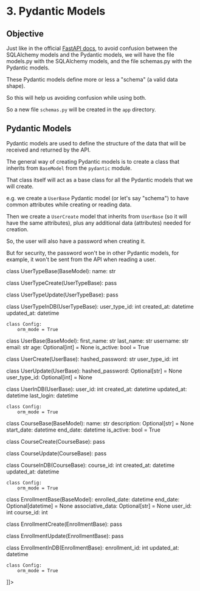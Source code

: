 # 3. Pydantic Models

## Objective

Just like in the official [FastAPI docs](https://fastapi.tiangolo.com/tutorial/sql-databases/#create-the-pydantic-models), to avoid confusion between the SQLAlchemy models and the Pydantic models, we will have the file models.py with the SQLAlchemy models, and the file schemas.py with the Pydantic models.

These Pydantic models define more or less a "schema" (a valid data shape).

So this will help us avoiding confusion while using both.

So a new file `schemas.py` will be created in the `app` directory.

## Pydantic Models

Pydantic models are used to define the structure of the data that will be received and returned by the API.

The general way of creating Pydantic models is to create a class that inherits from `BaseModel` from the `pydantic` module.

That class itself will act as a base class for all the Pydantic models that we will create.

e.g. we create a `UserBase` Pydantic model (or let's say "schema") to have common attributes while creating or reading data.

Then we create a `UserCreate` model that inherits from `UserBase` (so it will have the same attributes), plus any additional data (attributes) needed for creation.

So, the user will also have a password when creating it.

But for security, the password won't be in other Pydantic models, for example, it won't be sent from the API when reading a user.



<code-block lang="python" collapsed-title="schemas.py" collapsible="true">
<![CDATA[
from typing import Optional
from pydantic import BaseModel
from datetime import datetime


class UserTypeBase(BaseModel):
name: str


class UserTypeCreate(UserTypeBase):
pass


class UserTypeUpdate(UserTypeBase):
pass


class UserTypeInDB(UserTypeBase):
user_type_id: int
created_at: datetime
updated_at: datetime

    class Config:
        orm_mode = True


class UserBase(BaseModel):
first_name: str
last_name: str
username: str
email: str
age: Optional[int] = None
is_active: bool = True


class UserCreate(UserBase):
hashed_password: str
user_type_id: int


class UserUpdate(UserBase):
hashed_password: Optional[str] = None
user_type_id: Optional[int] = None


class UserInDB(UserBase):
user_id: int
created_at: datetime
updated_at: datetime
last_login: datetime

    class Config:
        orm_mode = True


class CourseBase(BaseModel):
name: str
description: Optional[str] = None
start_date: datetime
end_date: datetime
is_active: bool = True


class CourseCreate(CourseBase):
pass


class CourseUpdate(CourseBase):
pass


class CourseInDB(CourseBase):
course_id: int
created_at: datetime
updated_at: datetime

    class Config:
        orm_mode = True


class EnrollmentBase(BaseModel):
enrolled_date: datetime
end_date: Optional[datetime] = None
associative_data: Optional[str] = None
user_id: int
course_id: int


class EnrollmentCreate(EnrollmentBase):
pass


class EnrollmentUpdate(EnrollmentBase):
pass


class EnrollmentInDB(EnrollmentBase):
enrollment_id: int
updated_at: datetime

    class Config:
        orm_mode = True

]]>
</code-block>